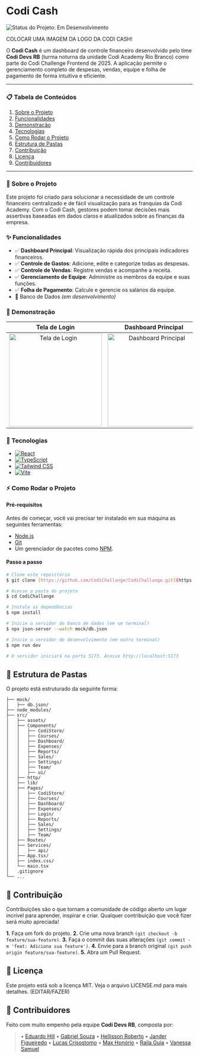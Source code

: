 # Codi Cash

![Status do Projeto: Em Desenvolvimento](https://img.shields.io/badge/status-em%20desenvolvimento-yellow)

COLOCAR UMA IMAGEM DA LOGO DA CODI CASH!

O **Codi Cash** é um dashboard de controle financeiro desenvolvido pelo time **Codi Devs RB** (turma noturna da unidade Codi Academy Rio Branco) como parte do Codi Challenge Frontend de 2025. A aplicação permite o gerenciamento completo de despesas, vendas, equipe e folha de pagamento de forma intuitiva e eficiente.

---

### 📋 Tabela de Conteúdos

1.  [Sobre o Projeto](#-sobre-o-projeto)
2.  [Funcionalidades](#-funcionalidades)
3.  [Demonstração](#-demonstração)
4.  [Tecnologias](#-tecnologias)
5.  [Como Rodar o Projeto](#-como-rodar-o-projeto)
6.  [Estrutura de Pastas](#-estrutura-de-pastas)
7.  [Contribuição](#-contribuição)
8.  [Licença](#-licença)
9.  [Contribuidores](#-contribuidores)

---

### 🎯 Sobre o Projeto

Este projeto foi criado para solucionar a necessidade de um controle financeiro centralizado e de fácil visualização para as franquias da Codi Academy. Com o Codi Cash, gestores podem tomar decisões mais assertivas baseadas em dados claros e atualizados sobre as finanças da empresa.

### ✨ Funcionalidades

-   ✅ **Dashboard Principal**: Visualização rápida dos principais indicadores financeiros.
-   ✅ **Controle de Gastos**: Adicione, edite e categorize todas as despesas.
-   ✅ **Controle de Vendas**: Registre vendas e acompanhe a receita.
-   ✅ **Gerenciamento de Equipe**: Administre os membros da equipe e suas funções.
-   ✅ **Folha de Pagamento**: Calcule e gerencie os salários da equipe.
-   🚧 Banco de Dados _(em desenvolvimento)_

### 📸 Demonstração

| Tela de Login | Dashboard Principal | Responsivo |
| :-----------: | :-----------------: | :--------: |
| <img src="./docs/assets/PreviewLogin.png" alt="Tela de Login" width="250"/> | <img src="./docs/assets/PreviewDashboard.png" alt="Dashboard Principal" width="250"/> | <img src="./docs/assets/PreviewMobile.png" alt="Versão Mobile" width="250"/> |

### 🚀 Tecnologias

-   [![React](https://img.shields.io/badge/-React-20232A?style=for-the-badge&logo=react&logoColor=61DAFB)](https://reactjs.org/)
-   [![TypeScript](https://img.shields.io/badge/-TypeScript-3178C6?style=for-the-badge&logo=typescript&logoColor=white)](https://www.typescriptlang.org/)
-   [![Tailwind CSS](https://img.shields.io/badge/-TailwindCSS-06B6D4?style=for-the-badge&logo=tailwindcss&logoColor=white)](https://tailwindcss.com/)
-   [![Vite](https://img.shields.io/badge/-Vite-646CFF?style=for-the-badge&logo=vite&logoColor=FFD62E)](https://vitejs.dev/)

### ⚡ Como Rodar o Projeto

#### Pré-requisitos

Antes de começar, você vai precisar ter instalado em sua máquina as seguintes ferramentas:
-   [Node.js](https://nodejs.org/)
-   [Git](https://git-scm.com/)
-   Um gerenciador de pacotes como [NPM](https://www.npmjs.com/).

#### Passo a passo

```bash
# Clone este repositório
$ git clone [https://github.com/CodiChallange/CodiChallange.git](https://github.com/CodiChallange/CodiChallange.git)

# Acesse a pasta do projeto
$ cd CodiChallange

# Instale as dependências
$ npm install

# Inicie o servidor do banco de dados (em um terminal)
$ npx json-server --watch mock/db.json

# Inicie o servidor de desenvolvimento (em outro terminal)
$ npm run dev

# O servidor iniciará na porta 5173. Acesse http://localhost:5173
```

## 📂 Estrutura de Pastas

O projeto está estruturado da seguinte forma:
```
├── mock/
│   ├── db.json/
├── node_modules/
├── src/
│   ├── assets/
│   ├── Components/
│   │   ├── CodiStore/
│   │   ├── Courses/
│   │   ├── Dashboard/
│   │   ├── Expenses/
│   │   ├── Reports/
│   │   ├── Sales/
│   │   ├── Settings/
│   │   ├── Team/
│   │   ├── ui/
│   ├── http/
│   ├── lib/
│   ├── Pages/
│   │   ├── CodiStore/
│   │   ├── Courses/
│   │   ├── Dashboard/
│   │   ├── Expenses/
│   │   ├── Login/
│   │   ├── Reports/
│   │   ├── Sales/
│   │   ├── Settings/
│   │   ├── Team/
│   ├── Routes/
│   ├── Services/
│   │   ├── api/
│   ├── App.tsx/
│   ├── index.css/
│   └── main.tsx
│   .gitignore
└── ...
```

## 🙌 Contribuição

Contribuições são o que tornam a comunidade de código aberto um lugar incrível para aprender, inspirar e criar. Qualquer contribuição que você fizer será muito apreciada!

  **1.** Faça um fork do projeto.
  **2.** Crie uma nova branch `(git checkout -b feature/sua-feature)`.
  **3.** Faça o commit das suas alterações `(git commit -m 'feat: Adiciona sua feature')`.
  **4.** Envie para a branch original `(git push origin feature/sua-feature)`.
  **5.** Abra um Pull Request.

## 📄 Licença

Este projeto está sob a licença MIT. Veja o arquivo LICENSE.md para mais detalhes. (EDITAR/FAZER)

## 💜 Contribuidores

Feito com muito empenho pela equipe **Codi Devs RB**, composta por:  
> • [Eduardo Hill](https://github.com/EduardoHill) • [Gabriel Souza](https://github.com/HiiroHK) • [Hellisson Roberto](https://github.com/HelissonRobertoSilva08) • [Jander Figueiredo](https://github.com/Janderff) • [Lucas Crisostomo](https://github.com/cr1sostomo) • [Max Honório](https://github.com/maxhonorio) • [Raila Guia](https://github.com/railaguia) • [Vanessa Samuel](https://github.com/vanessamuels)
